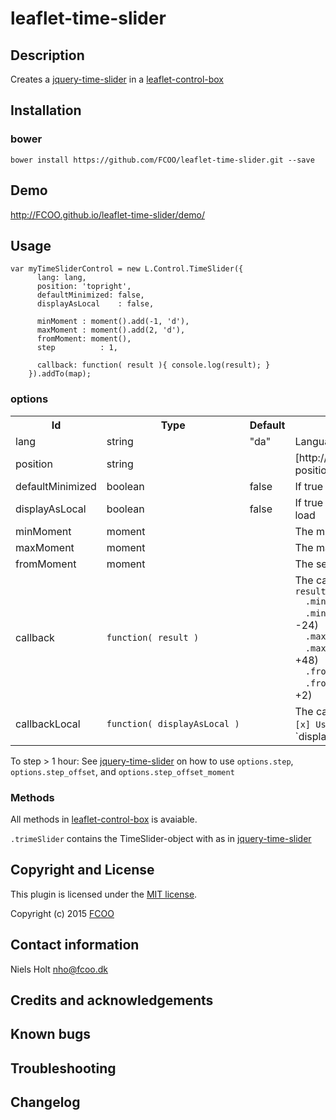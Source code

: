 # leaflet-time-slider
>
[jquery-time-slider]:https://github.com/FCOO/leaflet-time-slider
[leaflet-control-box]:https://github.com/FCOO/leaflet-control-box


## Description
Creates a [jquery-time-slider] in a [leaflet-control-box] 

## Installation
### bower
`bower install https://github.com/FCOO/leaflet-time-slider.git --save`

## Demo
http://FCOO.github.io/leaflet-time-slider/demo/ 

## Usage

	var myTimeSliderControl = new L.Control.TimeSlider({
		  lang: lang,
		  position: 'topright',
		  defaultMinimized: false,
		  displayAsLocal	: false,

		  minMoment	: moment().add(-1, 'd'), 
		  maxMoment	: moment().add(2, 'd'), 
		  fromMoment: moment(),
		  step			: 1,

		  callback: function( result ){ console.log(result); } 
		}).addTo(map);


### options
<table>
<tr>
<th>Id</th>
<th>Type</th> 
<th>Default</th>
<th>Description</th>
</tr>

<tr>
	<td>lang</td>
	<td>string</td>
	<td>"da"</td>
	<td>Language-code "da" or "en"</td>
</tr>

<tr>
	<td>position</td>
	<td>string</td>
	<td></td>
	<td>[http://leafletjs.com/reference.html#control-positions](Leaflet control-position)</td>
</tr>

<tr>
	<td>defaultMinimized</td>
	<td>boolean</td>
	<td>false</td>
	<td>If true the control is closed/hidden on load</td>
</tr>

<tr>
	<td>displayAsLocal</td>
	<td>boolean</td>
	<td>false</td>
	<td>If true the time is displayed in local time on load</td>
</tr>

<tr>
	<td>minMoment</td>
	<td>moment</td>
	<td></td>
	<td>The minimum moment/time on the scale</td>
</tr>
<tr>
	<td>maxMoment</td>
	<td>moment</td>
	<td></td>
	<td>The maximum moment/time on the scale</td>
</tr>
<tr>
	<td>fromMoment</td>
	<td>moment</td>
	<td></td>
	<td>The selected moment</td>
</tr>

<tr>
	<td>callback</td>
	<td><code>function(&nbsp;result&nbsp;)</code></td>
	<td></td>
	<td>The callback-function.<br> 
<code>result</code><br>
<code>&nbsp;&nbsp;.minMoment</code><br>
<code>&nbsp;&nbsp;.min</code> minMoment as relative hours (ex. -24)<br>
<code>&nbsp;&nbsp;.maxMoment</code><br>
<code>&nbsp;&nbsp;.max</code> maxMoment as relative hours (ex. +48)<br>
<code>&nbsp;&nbsp;.fromMoment</code><br>
<code>&nbsp;&nbsp;.from</code> fromMoment as relative hours (ex. +2)
	</td>
</tr>
<tr>
	<td>callbackLocal</td>
	<td><code>function(&nbsp;displayAsLocal&nbsp;)</code></td>
	<td></td>
	<td>The callback-function when the checkbox <code>[x] Use local time</code> is clicked. `displayAsLocal` is boolean
	</td>
</tr>
</table>


To step > 1 hour: See [jquery-time-slider] on how to use `options.step`, `options.step_offset`, and `options.step_offset_moment`
 

### Methods

All methods in [leaflet-control-box] is avaiable.

`.trimeSlider` contains the TimeSlider-object with as in [jquery-time-slider]



## Copyright and License
This plugin is licensed under the [MIT license](https://github.com/FCOO/leaflet-time-slider/LICENSE).

Copyright (c) 2015 [FCOO](https://github.com/FCOO)

## Contact information

Niels Holt nho@fcoo.dk


## Credits and acknowledgements


## Known bugs

## Troubleshooting

## Changelog



